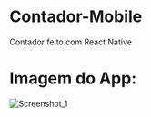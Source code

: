# Contador-Mobile
Contador feito com React Native

# Imagem do App:

![Screenshot_1](https://github.com/user-attachments/assets/224a18d2-dd52-4dce-8b75-cce7236e8182)


